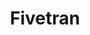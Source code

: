 ---
blog: https://fivetran.com/blog
codehost: https://github.com/https://github.com/fivetran
facebook: https://facebook.com/Fivetran
linkedin: https://linkedin.com/company/fivetran
logohandle: fivetran
sort: fivetran
title: Fivetran
twitter: https://x.com/fivetran
website: https://fivetran.com/
youtube: https://youtube.com/c/fivetran
---